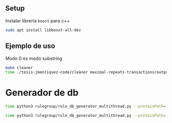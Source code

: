 ## Setup

Instalar libreria `boost` para c++

```bash
sudo apt install libboost-all-dev
```



## Ejemplo de uso

Modo 0 es modo substring

```bash
make cleaner
time ./tesis-jmenriquez-code/cleaner maximal-repeats-transactions/output/transactions.csv 0 cleaned_0_transactions.csv
```



# Generador de db

```bash
time python3 rulegroup/rule_db_generator_multithread.py --proteinPath=../../db/canonicalFamilyDataset/familyDataset/ank/ --ruleFile=../output/simplified_rules/ank_len4_ALL_sub_s0.025_c0.9..txt 
```

```bash
time python3 rulegroup/rule_db_generator_multithread.py --proteinPath=../../db/canonicalFamilyDataset/familyDataset/NEWAnk/ --ruleFile=../output/simplified_rules/NEWAnk_len4_ALL_sub_s0.02_c0.9..txt 
```